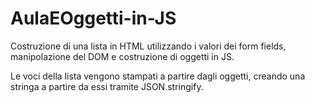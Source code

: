 # AulaEOggetti-in-JS

Costruzione di una lista in HTML utilizzando i valori dei form fields, manipolazione del DOM e costruzione di oggetti in JS.

Le voci della lista vengono stampati a partire dagli oggetti, creando una stringa a partire da essi tramite JSON.stringify.
